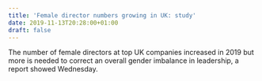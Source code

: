 ```yaml
---
title: 'Female director numbers growing in UK: study'
date: 2019-11-13T20:28:00+01:00
draft: false
---
```


The number of female directors at top UK companies increased in 2019 but more is needed to correct an overall gender imbalance in leadership, a report showed Wednesday.